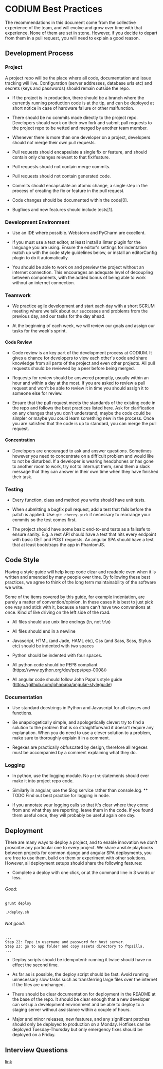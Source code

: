 # CODIUM Best Practices

The recommendations in this document come from the collective experience of the team, and will evolve and grow over time with that experience.  None of them are set in stone.  However, if you decide to depart from them in a pull request, you will need to explain a good reason.

## Development Process

### Project

A project repo will be the place where all code, documentation and issue tracking will live.  Configuration (server addresses, database urls etc) and secrets (keys and passwords) should remain outside the repo.

- If the project is in production, there should be a branch where the currently running production code is at the tip, and can be deployed at short notice in case of hardware failure or other malfunction.

- There should be no commits made directly to the project repo.  Developers should work on their own fork and submit pull requests to the project repo to be vetted and merged by another team member.

- Whenever there is more than one developer on a project, developers should not merge their own pull requests.

- Pull requests should encapsulate a single fix or feature, and should contain only changes relevant to that fix/feature.

- Pull requests should not contain merge commits.

- Pull requests should not contain generated code.

- Commits should encapsulate an atomic change, a single step in the process of creating the fix or feature in the pull request.

- Code changes should be documented within the code[0].

- Bugfixes and new features should include tests[1].

### Development Environment

- Use an IDE where possible.  Webstorm and PyCharm are excellent.

- If you must use a text editor, at least install a linter plugin for the language you are using.  Ensure the editor's settings for indentation match up with the code style guidelines below, or install an editorConfig plugin to do it automatically.

- You should be able to work on and preview the project without an internet connection.  This encourages an adequate level of decoupling between components, with the added bonus of being able to work without an internet connection.

### Teamwork

- We practice agile development and start each day with a short SCRUM meeting where we talk about our successes and problems from the previous day, and our tasks for the day ahead.

- At the beginning of each week, we will review our goals and assign our tasks for the week's sprint.

#### Code Review

- Code review is an key part of the development process at CODIUM.  It gives a chance for developers to view each other's code and share knowledge from all parts of the project and even other projects.  All pull requests should be reviewed by a peer before being merged.

- Requests for review should be answered promptly, usually within an hour and within a day at the most.  If you are asked to review a pull request and won't be able to review it in time you should assign it to someone else for review.

- Ensure that the pull request meets the standards of the existing code in the repo and follows the best practices listed here.  Ask for clarification on any changes that you don't understand, maybe the code could be simpler or maybe you could learn something new in the process.  Once you are satisfied that the code is up to standard, you can merge the pull request.

#### Concentration

- Developers are encouraged to ask and answer questions.  Sometimes however you need to concentrate on a difficult problem and would like to not be disturbed.  If a developer is wearing headphones or has gone to another room to work, try not to interrupt them, send them a slack message that they can answer in their own time when they have finished their task.

### Testing

- Every function, class and method you write should have unit tests.

- When submitting a bugfix pull request, add a test that fails before the patch is applied.  Use `git cherry-pick` if necessary to rearrange your commits so the test comes first.

- The project should have some basic end-to-end tests as a failsafe to ensure sanity.  E.g. a rest API should have a test that hits every endpoint with basic GET and POST requests.  An angular SPA should have a test that at least bootstraps the app in PhantomJS.

## Code Style

Having a style guide will help keep code clear and readable even when it is written and amended by many people over time.  By following these best practices, we agree to think of the long term maintainability of the software we write.

Some of the items covered by this guide, for example indentation, are purely a matter of convention/opinion.  In these cases it is best to just pick one way and stick with it, because a team can't have two conventions at once.  Kind of like driving on the left side of the road.

- All files should use unix line endings (\n, not \r\n)

- All files should end in a newline

- Javascript, HTML (and Jade, HAML etc), Css (and Sass, Scss, Stylus etc) should be indented with two spaces

- Python should be indented with four spaces.

- All python code should be PEP8 compliant (https://www.python.org/dev/peps/pep-0008/)

- All angular code should follow John Papa's style guide (https://github.com/johnpapa/angular-styleguide)

### Documentation

- Use standard docstrings in Python and Javascript for all classes and functions.

- Be unapologetically simple, and apologetically clever: try to find a solution to the problem that is so straightforward it doesn't require any explanation.  When you do need to use a clever solution to a problem, make sure to thoroughly explain it in a comment.

- Regexes are practically obfuscated by design, therefore all regexes must be accompanied by a comment explaining what they do.

### Logging

- In python, use the logging module.  No `print` statements should ever make it into project repo code.

- Similarly in angular, use the $log service rather than console.log. ** TODO Find out best practice for logging in node.

- If you annotate your logging calls so that it's clear where they come from and what they are reporting, leave them in the code.  If you found them useful once, they will probably be useful again one day.

## Deployment

There are many ways to deploy a project, and to enable innovation we don't proscribe any particular one to every project.  We share ansible playbooks between projects for common django and angular SPA deployments, you are free to use them, build on them or experiment with other solutions.  However, all deployment setups should share the following features:

- Complete a deploy with one click, or at the command line in 3 words or less.

###### Good:
```bash
grunt deploy
```

```bash
./deploy.sh
```

###### Not good:
```
...
Step 22: Type in username and password for host server.
Step 23: go to app folder and copy assets directory to ftpzilla.
...
```

- Deploy scripts should be idempotent: running it twice should have no effect the second time.

- As far as is possible, the deploy script should be fast.  Avoid running unnecessary slow tasks such as transferring large files over the internet if the files are unchanged.

- There should be clear documentation for deployment in the README at the base of the repo.  It should be clear enough that a new developer can set up a development environment and be able to deploy to a staging server without assistance within a couple of hours.

- Major and minor releases, new features, and any significant patches should only be deployed to production on a Monday.  Hotfixes can be deployed Tuesday-Thursday but only emergency fixes should be deployed on a Friday.

## Interview Questions
[link](interview.md)
